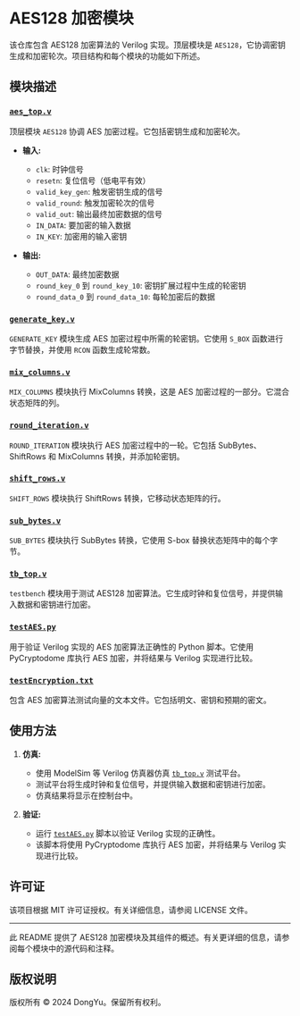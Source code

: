 # AES128 加密模块

该仓库包含 AES128 加密算法的 Verilog 实现。顶层模块是 `AES128`，它协调密钥生成和加密轮次。项目结构和每个模块的功能如下所述。

## 模块描述

### [`aes_top.v`](aes_top.v)

顶层模块 `AES128` 协调 AES 加密过程。它包括密钥生成和加密轮次。

- **输入:**
  - `clk`: 时钟信号
  - `resetn`: 复位信号（低电平有效）
  - `valid_key_gen`: 触发密钥生成的信号
  - `valid_round`: 触发加密轮次的信号
  - `valid_out`: 输出最终加密数据的信号
  - `IN_DATA`: 要加密的输入数据
  - `IN_KEY`: 加密用的输入密钥

- **输出:**
  - `OUT_DATA`: 最终加密数据
  - `round_key_0` 到 `round_key_10`: 密钥扩展过程中生成的轮密钥
  - `round_data_0` 到 `round_data_10`: 每轮加密后的数据

### [`generate_key.v`](generate_key.v)

`GENERATE_KEY` 模块生成 AES 加密过程中所需的轮密钥。它使用 `S_BOX` 函数进行字节替换，并使用 `RCON` 函数生成轮常数。

### [`mix_columns.v`](mix_columns.v)

`MIX_COLUMNS` 模块执行 MixColumns 转换，这是 AES 加密过程的一部分。它混合状态矩阵的列。

### [`round_iteration.v`](round_iteration.v)

`ROUND_ITERATION` 模块执行 AES 加密过程中的一轮。它包括 SubBytes、ShiftRows 和 MixColumns 转换，并添加轮密钥。

### [`shift_rows.v`](shift_rows.v)

`SHIFT_ROWS` 模块执行 ShiftRows 转换，它移动状态矩阵的行。

### [`sub_bytes.v`](sub_bytes.v)

`SUB_BYTES` 模块执行 SubBytes 转换，它使用 S-box 替换状态矩阵中的每个字节。

### [`tb_top.v`](tb_top.v)

`testbench` 模块用于测试 AES128 加密算法。它生成时钟和复位信号，并提供输入数据和密钥进行加密。

### [`testAES.py`](testAES.py)

用于验证 Verilog 实现的 AES 加密算法正确性的 Python 脚本。它使用 PyCryptodome 库执行 AES 加密，并将结果与 Verilog 实现进行比较。

### [`testEncryption.txt`](testEncryption.txt)

包含 AES 加密算法测试向量的文本文件。它包括明文、密钥和预期的密文。

## 使用方法

1. **仿真:**
   - 使用 ModelSim 等 Verilog 仿真器仿真 [`tb_top.v`](tb_top.v) 测试平台。
   - 测试平台将生成时钟和复位信号，并提供输入数据和密钥进行加密。
   - 仿真结果将显示在控制台中。

2. **验证:**
   - 运行 [`testAES.py`](testAES.py) 脚本以验证 Verilog 实现的正确性。
   - 该脚本将使用 PyCryptodome 库执行 AES 加密，并将结果与 Verilog 实现进行比较。

## 许可证

该项目根据 MIT 许可证授权。有关详细信息，请参阅 LICENSE 文件。

---

此 README 提供了 AES128 加密模块及其组件的概述。有关更详细的信息，请参阅每个模块中的源代码和注释。

## 版权说明

版权所有 © 2024 DongYu。保留所有权利。
